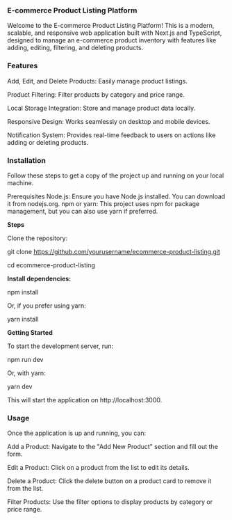 ### E-commerce Product Listing Platform
Welcome to the E-commerce Product Listing Platform! This is a modern, scalable, and responsive web application built with Next.js and TypeScript, designed to manage an e-commerce product inventory with features like adding, editing, filtering, and deleting products.

### Features
Add, Edit, and Delete Products: Easily manage product listings.

Product Filtering: Filter products by category and price range.

Local Storage Integration: Store and manage product data locally.

Responsive Design: Works seamlessly on desktop and mobile devices.

Notification System: Provides real-time feedback to users on actions like adding or deleting products.

### Installation
Follow these steps to get a copy of the project up and running on your local machine.

Prerequisites
Node.js: Ensure you have Node.js installed. You can download it from nodejs.org.
npm or yarn: This project uses npm for package management, but you can also use yarn if preferred.

**Steps**

Clone the repository:

git clone https://github.com/yourusername/ecommerce-product-listing.git

cd ecommerce-product-listing

**Install dependencies:**

npm install

Or, if you prefer using yarn:

yarn install

**Getting Started**

To start the development server, run:

npm run dev

Or, with yarn:

yarn dev

This will start the application on http://localhost:3000.

### Usage
Once the application is up and running, you can:

Add a Product: Navigate to the "Add New Product" section and fill out the form.

Edit a Product: Click on a product from the list to edit its details.

Delete a Product: Click the delete button on a product card to remove it from the list.

Filter Products: Use the filter options to display products by category or price range.




